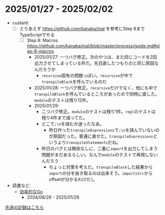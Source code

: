 # 2025/01/27 - 2025/02/02

- custard:
    - [ ] とりあえず <https://github.com/kanaka/mal> を参考にStep 8までTypeScriptでやる
        - [ ] Step 8: Macros <https://github.com/kanaka/mal/blob/master/process/guide.md#step-8-macros>
            - 2025/01/27: 一つバグ修正。次のやつは、また同じコードを2回出力させてしまっている件だ。先日直したつもりのと同じ原因なんだろうか
                - `recursive`固有の問題っぽい。`recursive`が中で`transpileBlock`を呼んでいるのだ
            - 2025/01/28: 一つバグ修正。`recursive`だけでなく、他にも中で`transpileBlock`を呼んでいるところがあったので同時に直した。`module`のテストは残り12件。
            - 2025/01/29:
                - 二つバグ修正。`module`のテストは残り1件。`repl`のテストは残り4件まで減ってた。
                - どこで`;\n`を挟むか迷ったなあ。
                    - 昨日作った`transpileExpressions`で`;\n`を挟んでいないのが原因だった。普通に直せた。`transpileExpressions`というより`transpileStatements`だね。
                - 昨日のバグとは関係なしに、二重に`import`を出力してしまう問題がまだあるらしい。なんで`module`のテストで再現しないんだろう
                    - ちょっと対策を考えた。`transpileBlock`した結果から`import`の分を抜き取るのは出来そう。`importsSrc`からoffsetが分かるわけだし
- 読書など:
    - [効率的なGo](https://www.oreilly.co.jp//books/9784814400539/)
        - 2024/08/26 - 2025/01/29

[先週の記録はこちら](https://github.com/igrep/daily-commits/blob/6e2e66bf2efa8a50e75b06d5048360d7b4ff88cd/yesterday.md)
